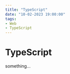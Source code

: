 ```yaml
---
title: "TypeScript"
date: "10-02-2023 19:00:00"
tags:
- Web
- TypeScript
---
```


# TypeScript

something...
